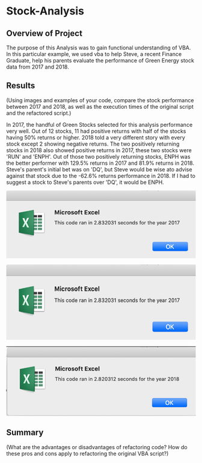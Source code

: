 # Stock-Analysis

## Overview of Project
The purpose of this Analysis was to gain functional understanding of VBA. In this particular example, we used vba to help Steve, a recent Finance Graduate, help his parents evaluate the performance of Green Energy stock data from 2017 and 2018.

## Results
(Using images and examples of your code, compare the stock performance between 2017 and 2018, as well as the execution times of the original script and the refactored script.)

In 2017, the handful of Green Stocks selected for this analysis performance very well. Out of 12 stocks, 11 had positive returns with half of the stocks having 50% returns or higher. 2018 told a very different story with every stock except 2 showing negative returns. The two positively returning stocks in 2018 also showed positive returns in 2017, these two stocks were 'RUN' and 'ENPH'. Out of those two positively returning stocks, ENPH was the better performer with 129.5% returns in 2017 and 81.9% returns in 2018. Steve's parent's initial bet was on 'DQ', but Steve would be wise ato advise against that stock due to the -62.6% returns performance in 2018. If I had to suggest a stock to Steve's parents over 'DQ', it would be ENPH.


![alt text](https://github.com/niklasax/stock-analysis/blob/main/VBA_Challenge_2017.png)

<img src="https://github.com/niklasax/stock-analysis/blob/main/VBA_Challenge_2017.png" width="600" height="200" />

![alt text](https://github.com/niklasax/stock-analysis/blob/main/VBA_Challenge_2018.png)

## Summary
(What are the advantages or disadvantages of refactoring code?
How do these pros and cons apply to refactoring the original VBA script?)
